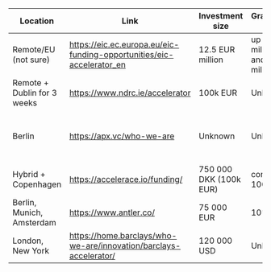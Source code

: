 
| Location                    | Link                                                                  | Investment size        | Grant/Investment Split                                         | Note                                     |
| --------------------------- | --------------------------------------------------------------------- | ---------------------- | -------------------------------------------------------------- | ---------------------------------------- |
| Remote/EU (not sure)        | https://eic.ec.europa.eu/eic-funding-opportunities/eic-accelerator_en | 12.5 EUR million       | up to 2.5 EUR million as grant and up to 10 EUR million equity |                                          |
| Remote + Dublin for 3 weeks | https://www.ndrc.ie/accelerator                                       | 100k EUR               | Unknown                                                        | we must be incorporate in Ireland        |
| Berlin                      | https://apx.vc/who-we-are                                             | Unknown                | Unknown                                                        | Call themselves: "The earliest-stage VC" |
| Hybrid + Copenhagen         | https://accelerace.io/funding/                                        | 750 000 DKK (100k EUR) | convertible loan 100%                                          | 7-week investment program                |
| Berlin, Munich, Amsterdam   | https://www.antler.co/                                                | 75 000 EUR             | 10% equity                                                     |                                          |
| London, New York            | https://home.barclays/who-we-are/innovation/barclays-accelerator/     | 120 000 USD            | Unkown                                                         |                                          |
